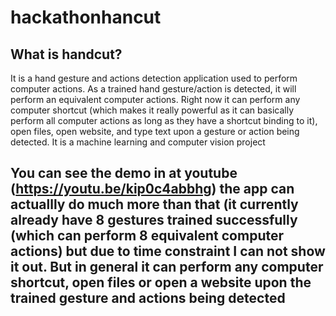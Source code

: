 # hackathonhancut

## What is handcut?
It is a hand gesture and actions detection application used to perform computer actions. As a trained hand gesture/action is detected, it will perform an equivalent computer actions. Right now it can perform any computer shortcut (which makes it really powerful as it can basically perform all computer actions as long as they have a shortcut binding to it), open files, open website, and type text upon a gesture or action being detected. It is a machine learning and computer vision project

## You can see the demo in at youtube (https://youtu.be/kip0c4abbhg) the app can actuallly do much more than that (it currently already have 8 gestures trained successfully (which can perform 8 equivalent computer actions) but due to time constraint I can not show it out. But in general it can perform any computer shortcut, open files or open a website upon the trained gesture and actions being detected

